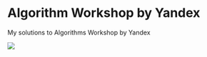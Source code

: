 # Algorithm Workshop by Yandex
My solutions to Algorithms Workshop by Yandex

![](https://img.shields.io/badge/YouTube-FF0000?style=flat-square&logo=youtube&logoColor=white)
